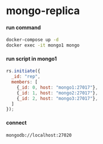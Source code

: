 # mongo-replica

#### run command
~~~bash
docker-compose up -d
docker exec -it mongo1 mongo
~~~
#### run script in mongo1
~~~javascript
rs.initiate({
  _id: "rep",
  members: [
    {_id: 0, host: "mongo1:27017"},
    {_id: 1, host: "mongo2:27017"},
    {_id: 2, host: "mongo3:27017"},
  ]
});
~~~

#### connect
~~~
mongodb://localhost:27020
~~~
